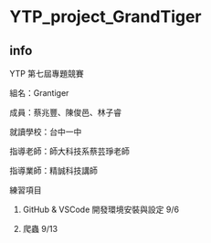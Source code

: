 # YTP_project_GrandTiger

## info
YTP 第七屆專題競賽

組名：Grantiger

成員：蔡兆豐、陳俊邑、林子睿

就讀學校：台中一中

指導老師：師大科技系蔡芸琤老師

指導業師：精誠科技講師

練習項目
1. GitHub & VSCode 開發環境安裝與設定 9/6

2. 爬蟲 9/13